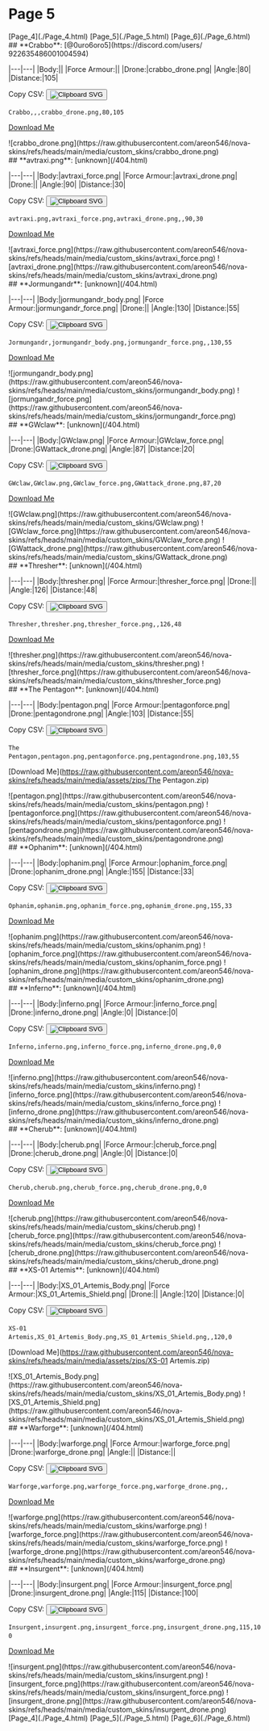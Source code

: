 # Page 5

<section class="nav">
[Page_4](./Page_4.html)
[Page_5](./Page_5.html)
[Page_6](./Page_6.html)
</section>
<section class='skins'>
<section class='skin'>
## **Crabbo**:
[@0uro6oro5](https://discord.com/users/ 922635486001004594)


|---|---|
|Body:||
|Force Armour:||
|Drone:|crabbo_drone.png|
|Angle:|80|
|Distance:|105|

Copy CSV: <button class='copier' csv='Crabbo,,,crabbo_drone.png,80,105'><img src='/static/svg/copy.svg' alt='Clipboard SVG'></img></button>

<code class='csv'>Crabbo,,,crabbo_drone.png,80,105</code>

[Download Me](https://raw.githubusercontent.com/areon546/nova-skins/refs/heads/main/media/assets/zips/Crabbo.zip)

<section class='media'>
![crabbo_drone.png](https://raw.githubusercontent.com/areon546/nova-skins/refs/heads/main/media/custom_skins/crabbo_drone.png)

</section>
</section>
<section class='skin'>
## **avtraxi.png**:
[unknown](/404.html)


|---|---|
|Body:|avtraxi_force.png|
|Force Armour:|avtraxi_drone.png|
|Drone:||
|Angle:|90|
|Distance:|30|

Copy CSV: <button class='copier' csv='avtraxi.png,avtraxi_force.png,avtraxi_drone.png,,90,30'><img src='/static/svg/copy.svg' alt='Clipboard SVG'></img></button>

<code class='csv'>avtraxi.png,avtraxi_force.png,avtraxi_drone.png,,90,30</code>

[Download Me](https://raw.githubusercontent.com/areon546/nova-skins/refs/heads/main/media/assets/zips/avtraxi.png.zip)

<section class='media'>
![avtraxi_force.png](https://raw.githubusercontent.com/areon546/nova-skins/refs/heads/main/media/custom_skins/avtraxi_force.png)
![avtraxi_drone.png](https://raw.githubusercontent.com/areon546/nova-skins/refs/heads/main/media/custom_skins/avtraxi_drone.png)

</section>
</section>
<section class='skin'>
## **Jormungandr**:
[unknown](/404.html)


|---|---|
|Body:|jormungandr_body.png|
|Force Armour:|jormungandr_force.png|
|Drone:||
|Angle:|130|
|Distance:|55|

Copy CSV: <button class='copier' csv='Jormungandr,jormungandr_body.png,jormungandr_force.png,,130,55'><img src='/static/svg/copy.svg' alt='Clipboard SVG'></img></button>

<code class='csv'>Jormungandr,jormungandr_body.png,jormungandr_force.png,,130,55</code>

[Download Me](https://raw.githubusercontent.com/areon546/nova-skins/refs/heads/main/media/assets/zips/Jormungandr.zip)

<section class='media'>
![jormungandr_body.png](https://raw.githubusercontent.com/areon546/nova-skins/refs/heads/main/media/custom_skins/jormungandr_body.png)
![jormungandr_force.png](https://raw.githubusercontent.com/areon546/nova-skins/refs/heads/main/media/custom_skins/jormungandr_force.png)

</section>
</section>
<section class='skin'>
## **GWclaw**:
[unknown](/404.html)


|---|---|
|Body:|GWclaw.png|
|Force Armour:|GWclaw_force.png|
|Drone:|GWattack_drone.png|
|Angle:|87|
|Distance:|20|

Copy CSV: <button class='copier' csv='GWclaw,GWclaw.png,GWclaw_force.png,GWattack_drone.png,87,20'><img src='/static/svg/copy.svg' alt='Clipboard SVG'></img></button>

<code class='csv'>GWclaw,GWclaw.png,GWclaw_force.png,GWattack_drone.png,87,20</code>

[Download Me](https://raw.githubusercontent.com/areon546/nova-skins/refs/heads/main/media/assets/zips/GWclaw.zip)

<section class='media'>
![GWclaw.png](https://raw.githubusercontent.com/areon546/nova-skins/refs/heads/main/media/custom_skins/GWclaw.png)
![GWclaw_force.png](https://raw.githubusercontent.com/areon546/nova-skins/refs/heads/main/media/custom_skins/GWclaw_force.png)
![GWattack_drone.png](https://raw.githubusercontent.com/areon546/nova-skins/refs/heads/main/media/custom_skins/GWattack_drone.png)

</section>
</section>
<section class='skin'>
## **Thresher**:
[unknown](/404.html)


|---|---|
|Body:|thresher.png|
|Force Armour:|thresher_force.png|
|Drone:||
|Angle:|126|
|Distance:|48|

Copy CSV: <button class='copier' csv='Thresher,thresher.png,thresher_force.png,,126,48'><img src='/static/svg/copy.svg' alt='Clipboard SVG'></img></button>

<code class='csv'>Thresher,thresher.png,thresher_force.png,,126,48</code>

[Download Me](https://raw.githubusercontent.com/areon546/nova-skins/refs/heads/main/media/assets/zips/Thresher.zip)

<section class='media'>
![thresher.png](https://raw.githubusercontent.com/areon546/nova-skins/refs/heads/main/media/custom_skins/thresher.png)
![thresher_force.png](https://raw.githubusercontent.com/areon546/nova-skins/refs/heads/main/media/custom_skins/thresher_force.png)

</section>
</section>
<section class='skin'>
## **The Pentagon**:
[unknown](/404.html)


|---|---|
|Body:|pentagon.png|
|Force Armour:|pentagonforce.png|
|Drone:|pentagondrone.png|
|Angle:|103|
|Distance:|55|

Copy CSV: <button class='copier' csv='The Pentagon,pentagon.png,pentagonforce.png,pentagondrone.png,103,55'><img src='/static/svg/copy.svg' alt='Clipboard SVG'></img></button>

<code class='csv'>The Pentagon,pentagon.png,pentagonforce.png,pentagondrone.png,103,55</code>

[Download Me](https://raw.githubusercontent.com/areon546/nova-skins/refs/heads/main/media/assets/zips/The Pentagon.zip)

<section class='media'>
![pentagon.png](https://raw.githubusercontent.com/areon546/nova-skins/refs/heads/main/media/custom_skins/pentagon.png)
![pentagonforce.png](https://raw.githubusercontent.com/areon546/nova-skins/refs/heads/main/media/custom_skins/pentagonforce.png)
![pentagondrone.png](https://raw.githubusercontent.com/areon546/nova-skins/refs/heads/main/media/custom_skins/pentagondrone.png)

</section>
</section>
<section class='skin'>
## **Ophanim**:
[unknown](/404.html)


|---|---|
|Body:|ophanim.png|
|Force Armour:|ophanim_force.png|
|Drone:|ophanim_drone.png|
|Angle:|155|
|Distance:|33|

Copy CSV: <button class='copier' csv='Ophanim,ophanim.png,ophanim_force.png,ophanim_drone.png,155,33'><img src='/static/svg/copy.svg' alt='Clipboard SVG'></img></button>

<code class='csv'>Ophanim,ophanim.png,ophanim_force.png,ophanim_drone.png,155,33</code>

[Download Me](https://raw.githubusercontent.com/areon546/nova-skins/refs/heads/main/media/assets/zips/Ophanim.zip)

<section class='media'>
![ophanim.png](https://raw.githubusercontent.com/areon546/nova-skins/refs/heads/main/media/custom_skins/ophanim.png)
![ophanim_force.png](https://raw.githubusercontent.com/areon546/nova-skins/refs/heads/main/media/custom_skins/ophanim_force.png)
![ophanim_drone.png](https://raw.githubusercontent.com/areon546/nova-skins/refs/heads/main/media/custom_skins/ophanim_drone.png)

</section>
</section>
<section class='skin'>
## **Inferno**:
[unknown](/404.html)


|---|---|
|Body:|inferno.png|
|Force Armour:|inferno_force.png|
|Drone:|inferno_drone.png|
|Angle:|0|
|Distance:|0|

Copy CSV: <button class='copier' csv='Inferno,inferno.png,inferno_force.png,inferno_drone.png,0,0'><img src='/static/svg/copy.svg' alt='Clipboard SVG'></img></button>

<code class='csv'>Inferno,inferno.png,inferno_force.png,inferno_drone.png,0,0</code>

[Download Me](https://raw.githubusercontent.com/areon546/nova-skins/refs/heads/main/media/assets/zips/Inferno.zip)

<section class='media'>
![inferno.png](https://raw.githubusercontent.com/areon546/nova-skins/refs/heads/main/media/custom_skins/inferno.png)
![inferno_force.png](https://raw.githubusercontent.com/areon546/nova-skins/refs/heads/main/media/custom_skins/inferno_force.png)
![inferno_drone.png](https://raw.githubusercontent.com/areon546/nova-skins/refs/heads/main/media/custom_skins/inferno_drone.png)

</section>
</section>
<section class='skin'>
## **Cherub**:
[unknown](/404.html)


|---|---|
|Body:|cherub.png|
|Force Armour:|cherub_force.png|
|Drone:|cherub_drone.png|
|Angle:|0|
|Distance:|0|

Copy CSV: <button class='copier' csv='Cherub,cherub.png,cherub_force.png,cherub_drone.png,0,0'><img src='/static/svg/copy.svg' alt='Clipboard SVG'></img></button>

<code class='csv'>Cherub,cherub.png,cherub_force.png,cherub_drone.png,0,0</code>

[Download Me](https://raw.githubusercontent.com/areon546/nova-skins/refs/heads/main/media/assets/zips/Cherub.zip)

<section class='media'>
![cherub.png](https://raw.githubusercontent.com/areon546/nova-skins/refs/heads/main/media/custom_skins/cherub.png)
![cherub_force.png](https://raw.githubusercontent.com/areon546/nova-skins/refs/heads/main/media/custom_skins/cherub_force.png)
![cherub_drone.png](https://raw.githubusercontent.com/areon546/nova-skins/refs/heads/main/media/custom_skins/cherub_drone.png)

</section>
</section>
<section class='skin'>
## **XS-01 Artemis**:
[unknown](/404.html)


|---|---|
|Body:|XS_01_Artemis_Body.png|
|Force Armour:|XS_01_Artemis_Shield.png|
|Drone:||
|Angle:|120|
|Distance:|0|

Copy CSV: <button class='copier' csv='XS-01 Artemis,XS_01_Artemis_Body.png,XS_01_Artemis_Shield.png,,120,0'><img src='/static/svg/copy.svg' alt='Clipboard SVG'></img></button>

<code class='csv'>XS-01 Artemis,XS_01_Artemis_Body.png,XS_01_Artemis_Shield.png,,120,0</code>

[Download Me](https://raw.githubusercontent.com/areon546/nova-skins/refs/heads/main/media/assets/zips/XS-01 Artemis.zip)

<section class='media'>
![XS_01_Artemis_Body.png](https://raw.githubusercontent.com/areon546/nova-skins/refs/heads/main/media/custom_skins/XS_01_Artemis_Body.png)
![XS_01_Artemis_Shield.png](https://raw.githubusercontent.com/areon546/nova-skins/refs/heads/main/media/custom_skins/XS_01_Artemis_Shield.png)

</section>
</section>
<section class='skin'>
## **Warforge**:
[unknown](/404.html)


|---|---|
|Body:|warforge.png|
|Force Armour:|warforge_force.png|
|Drone:|warforge_drone.png|
|Angle:||
|Distance:||

Copy CSV: <button class='copier' csv='Warforge,warforge.png,warforge_force.png,warforge_drone.png,,'><img src='/static/svg/copy.svg' alt='Clipboard SVG'></img></button>

<code class='csv'>Warforge,warforge.png,warforge_force.png,warforge_drone.png,,</code>

[Download Me](https://raw.githubusercontent.com/areon546/nova-skins/refs/heads/main/media/assets/zips/Warforge.zip)

<section class='media'>
![warforge.png](https://raw.githubusercontent.com/areon546/nova-skins/refs/heads/main/media/custom_skins/warforge.png)
![warforge_force.png](https://raw.githubusercontent.com/areon546/nova-skins/refs/heads/main/media/custom_skins/warforge_force.png)
![warforge_drone.png](https://raw.githubusercontent.com/areon546/nova-skins/refs/heads/main/media/custom_skins/warforge_drone.png)

</section>
</section>
<section class='skin'>
## **Insurgent**:
[unknown](/404.html)


|---|---|
|Body:|insurgent.png|
|Force Armour:|insurgent_force.png|
|Drone:|insurgent_drone.png|
|Angle:|115|
|Distance:|100|

Copy CSV: <button class='copier' csv='Insurgent,insurgent.png,insurgent_force.png,insurgent_drone.png,115,100'><img src='/static/svg/copy.svg' alt='Clipboard SVG'></img></button>

<code class='csv'>Insurgent,insurgent.png,insurgent_force.png,insurgent_drone.png,115,100</code>

[Download Me](https://raw.githubusercontent.com/areon546/nova-skins/refs/heads/main/media/assets/zips/Insurgent.zip)

<section class='media'>
![insurgent.png](https://raw.githubusercontent.com/areon546/nova-skins/refs/heads/main/media/custom_skins/insurgent.png)
![insurgent_force.png](https://raw.githubusercontent.com/areon546/nova-skins/refs/heads/main/media/custom_skins/insurgent_force.png)
![insurgent_drone.png](https://raw.githubusercontent.com/areon546/nova-skins/refs/heads/main/media/custom_skins/insurgent_drone.png)

</section>
</section>
</section
<section class="nav">
[Page_4](./Page_4.html)
[Page_5](./Page_5.html)
[Page_6](./Page_6.html)
</section>